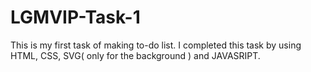 # LGMVIP-Task-1
This is my first task of making to-do list. I completed this task by using HTML, CSS, SVG( only for the background ) and JAVASRIPT.
